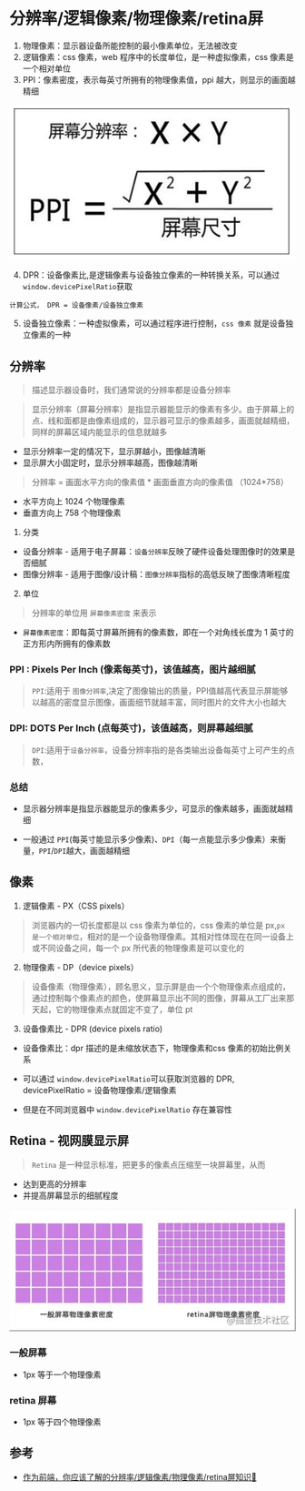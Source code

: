 # 分辨率/逻辑像素/物理像素/retina屏

  1. 物理像素：显示器设备所能控制的最小像素单位，无法被改变
  2. 逻辑像素：css 像素，web 程序中的长度单位，是一种虚拟像素，css 像素是一个相对单位
  3. PPI：像素密度，表示每英寸所拥有的物理像素值，ppi 越大，则显示的画面越精细 

![ppi计算公式](/images/CSS/ppi计算公式.png)

  4. DPR：设备像素比,是逻辑像素与设备独立像素的一种转换关系，可以通过`window.devicePixelRatio`获取

`计算公式， DPR = 设备像素/设备独立像素`

  5. 设备独立像素：一种虚拟像素，可以通过程序进行控制，`css 像素` 就是设备独立像素的一种

## 分辨率

> 描述显示器设备时，我们通常说的分辨率都是设备分辨率

> 显示分辨率（屏幕分辨率）是指显示器能显示的像素有多少。由于屏幕上的点、线和面都是由像素组成的，显示器可显示的像素越多，画面就越精细，同样的屏幕区域内能显示的信息就越多

  * 显示分辨率一定的情况下，显示屏越小，图像越清晰
  * 显示屏大小固定时，显示分辨率越高，图像越清晰

> 分辨率 = 画面水平方向的像素值 * 画面垂直方向的像素值 （1024*758）

  * 水平方向上 1024 个物理像素
  * 垂直方向上 758 个物理像素

1. 分类

  * 设备分辨率 - 适用于电子屏幕：`设备分辨率`反映了硬件设备处理图像时的效果是否细腻
  * 图像分辨率 - 适用于图像/设计稿：`图像分辨率`指标的高低反映了图像清晰程度

2. 单位

> 分辨率的单位用 `屏幕像素密度` 来表示

  * `屏幕像素密度`：即每英寸屏幕所拥有的像素数，即在一个对角线长度为 1 英寸的正方形内所拥有的像素数

### PPI : Pixels Per Inch (像素每英寸)，该值越高，图片越细腻

> `PPI`:适用于 `图像分辨率`,决定了图像输出的质量，PPI值越高代表显示屏能够以越高的密度显示图像，画面细节就越丰富，同时图片的文件大小也越大

### DPI: DOTS Per Inch (点每英寸)，该值越高，则屏幕越细腻

> `DPI`:适用于`设备分辨率`，设备分辨率指的是各类输出设备每英寸上可产生的点数，

### 总结

* 显示器分辨率是指显示器能显示的像素多少，可显示的像素越多，画面就越精细

* 一般通过 `PPI`(每英寸能显示多少像素)、`DPI`（每一点能显示多少像素）来衡量，`PPI`/`DPI`越大，画面越精细

## 像素

1. 逻辑像素 - PX（CSS pixels）

> 浏览器内的一切长度都是以 css 像素为单位的，css 像素的单位是 px,`px 是一个相对单位`，相对的是一个设备物理像素。其相对性体现在在同一设备上或不同设备之间，每一个 px 所代表的物理像素是可以变化的

2. 物理像素 - DP（device pixels）

> 设备像素（物理像素），顾名思义，显示屏是由一个个物理像素点组成的，通过控制每个像素点的颜色，使屏幕显示出不同的图像，屏幕从工厂出来那天起，它的物理像素点就固定不变了，单位 pt

3. 设备像素比 - DPR (device pixels ratio)

  * 设备像素比：dpr 描述的是未缩放状态下，物理像素和css 像素的初始比例关系

  * 可以通过 `window.devicePixelRatio`可以获取浏览器的 DPR, devicePixelRatio = 设备物理像素/逻辑像素

  * 但是在不同浏览器中 `window.devicePixelRatio` 存在兼容性

## Retina - 视网膜显示屏

> `Retina` 是一种显示标准，把更多的像素点压缩至一块屏幕里，从而

  * 达到更高的分辨率
  * 并提高屏幕显示的细腻程度

![一般屏幕与retina屏幕像素密度对比](/images/CSS/一般屏幕与retina屏幕像素密度对比.png)

### 一般屏幕

  * 1px 等于一个物理像素

### retina 屏幕

  * 1px 等于四个物理像素

## 参考

  * [作为前端，你应该了解的分辨率/逻辑像素/物理像素/retina屏知识🧐](https://juejin.cn/post/6918323869824909319#heading-23)
